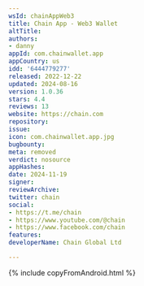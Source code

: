 ```yaml
---
wsId: chainAppWeb3
title: Chain App - Web3 Wallet
altTitle: 
authors:
- danny
appId: com.chainwallet.app
appCountry: us
idd: '6444779277'
released: 2022-12-22
updated: 2024-08-16
version: 1.0.36
stars: 4.4
reviews: 13
website: https://chain.com
repository: 
issue: 
icon: com.chainwallet.app.jpg
bugbounty: 
meta: removed
verdict: nosource
appHashes: 
date: 2024-11-19
signer: 
reviewArchive: 
twitter: chain
social:
- https://t.me/chain
- https://www.youtube.com/@chain
- https://www.facebook.com/chain
features: 
developerName: Chain Global Ltd

---
```


{% include copyFromAndroid.html %}
